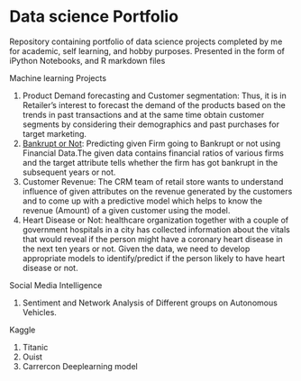# Data science Portfolio

Repository containing portfolio of data science projects completed by me for academic, self learning, and hobby purposes. Presented in the form of iPython Notebooks, and R markdown files 

Machine learning Projects
  1. Product Demand forecasting and Customer segmentation: Thus, it is in Retailer’s interest to forecast the demand of the products based on the trends in past transactions and at the same time obtain customer segments by considering their demographics and past purchases for target marketing.
  2. [Bankrupt or Not](Portfolio/BankruptorNot/): Predicting given Firm going to Bankrupt or not using Financial Data.The given data contains financial ratios of various firms and the target attribute tells whether the firm has got bankrupt in the subsequent years or not.
  3. Customer Revenue: The CRM team of retail store wants to understand influence of given attributes on the revenue generated by the customers and to come up with a predictive model which helps to know the revenue (Amount) of a given customer using the model.
  4. Heart Disease or Not: healthcare organization together with a couple of government hospitals in a city has collected information about the vitals that would reveal if the person might have a coronary heart disease in the next ten years or not. Given the data, we need to develop appropriate models to identify/predict if the person likely to have heart disease or not.
 
 Social Media Intelligence
  1. Sentiment and Network Analysis of Different groups on Autonomous Vehicles.

Kaggle
  1. Titanic
  2. Ouist
  3. Carrercon Deeplearning model
